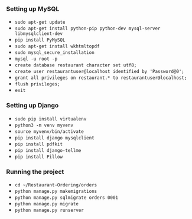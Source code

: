
### Setting up MySQL

- `sudo apt-get update`
- `sudo apt-get install python-pip python-dev mysql-server libmysqlclient-dev`
- `pip install PyMySQL`
- `sudo apt-get install wkhtmltopdf`
- `sudo mysql_secure_installation`
- `mysql -u root -p`
- `create database restaurant character set utf8;`
- `create user restaurantuser@localhost identified by 'Password@0';`
- `grant all privileges on restaurant.* to restaurantuser@localhost;`
- `flush privileges;`
- `exit`


### Setting up Django

- `sudo pip install virtualenv`
- `python3 -m venv myvenv`
- `source myvenv/bin/activate`
- `pip install django mysqlclient`
- `pip install pdfkit`
- `pip install django-tellme`
- `pip install Pillow`

### Running the project

- `cd ~/Restaurant-Ordering/orders`
- `python manage.py makemigrations`
- `python manage.py sqlmigrate orders 0001`
- `python manage.py migrate`
- `python manage.py runserver`


